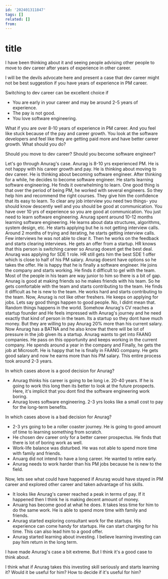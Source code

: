 ```yaml
---
id: '202401311847'
tags: []
related: []
from:
---
```


# title

I have been thinking about it and seeing people advising other people to move to dev career after years of experience in other career. 

I will be the devils advocate here and present a case that dev career might not be best suggestion if you have years of experience in PM career. 

Switching to dev career can be excellent choice if 

- You are early in your career and may be around 2-5 years of experience.
- The pay is not good.
- You love software engineering.


What if you are over 8-10 years of experience in PM career. And you feel like stuck because of the pay and career growth. You look at the software developers and feel like they are getting paid more and have better career growth. What should you do?

Should you move to dev career? Should you become software engineer?

Let's go through Anurag's case.
Anurag is 8-10 yrs experienced PM. He is not happy with his career growth and pay. He is thinking about moving to dev career. He is thinking about becoming software engineer. After thinking for a while, he decides to become software engineer. He starts learning software engineering. He finds it overwhelming to learn. One good thing is that over the period of being PM, he worked with several engineers. So they help him and recommend the right courses. They give him the confidence that its easy to learn. To clear any job interview you need two things- you should know descently well and you should be good at communication. You have over 10 yrs of experience so you are good at communication. You just need to learn software engineering.
Anurag spent around 10-12 months learning software engineering. He learns about data structures, algorithms, system design, etc. He starts applying but he is not getting interview calls. Around 2 months of trying and iterating, he starts getting interview calls. Few interviews he was not able to clear it. Then he works on the feedback and starts clearing interviews. He gets an offer from a startup. HR knows that this person is switching career so Anurag doesnt get the best deal. Anurag was applying for SDE 1 role. HR still gets him the best SDE 1 offer which is close to half of his PM salary. Anurag doesnt have options so he takes the offer. He is happy that he is finally a software engineer. He joins the company and starts working. He finds it difficult to gel with the team. Most of the people in his team are way junior to him so there is a bit of gap. Anurag is good at making friends so he makes friends with his team. So he gets comfortable with the team and starts contributing to the team. He finds it difficult as he is new to the team. He works hard and starts contributing to the team. Now, Anurag is not like other freshers. He keeps on applying for jobs. 
Lets say good things happen to good people. No, I didnt mean that. Random things happens in the world. Somehow Anurag's CV reaches a startup founder and He feels impressed with Anurag's journey and he need exactly that kind of person in the team.
Its a startup so they dont have much money. But they are willing to pay Anurag 20% more than his current salary. Now Anurag has a BATNA and he also know that there will be lot of pressure in the job given its a startup. Anurag wants to get into FAANG companies. He pass on this opportunity and keeps working in the current company. He spends around a year in the company and Finally, he gets the job at Microsoft. He is happy that he is finally in FAANG company. He gets good salary and now he earns more than his PM salary. 
This entire process took around 2-3 years. 

In which cases above is a good decision for Anurag?

- Anurag thinks his career is going to be long i.e. 20-40 years. If he is going to work this long then its better to look at the future prospects. Here, it's implicit that you dont find the software engineering work boring. 
- Anurag loves software engineering. 2-3 yrs looks like a small cost to pay for the long-term benefits. 
  
In which cases above is a bad decision for Anurag?

- 2-3 yrs going to be a roller coaster journey. He is going to good amount of time to learning something from scratch. 
- He chosen dev career only for a better career prospectus. He finds that there is lot of boring work as well.
- Work-life balance was disturbed. He was not able to spend more time with  family and friends.
- Anuarg did not intend to have a long career. He wanted to retire early.  
- Anurag needs to work harder than his PM jobs because he is new to the field.


Now, lets see what could have happened if Anurag would have stayed in PM career and explored other career and taken advantage of his skills.

- It looks like Anurag's career reached a peak in terms of pay. If it happened then I think he is making decent amount of money. 
- Anuarg has become good at what he does. It takes less time for him to do the same work. He is able to spend more time with family and friends.
- Anurag started exploring consultant work for the startups. His experience can come handy for startups. He can start charging for his time. This can also lead him to a good offer. 
- Anurag started learning about investing. I believe learning investing can pay him return in the long term.


I have made Anurag's case a bit extreme. But I think it's a good case to think about.  


I think what if Anurag takes this investing skill seriously and starts learning it?
Would it be useful for him? How to decide if it's useful for him?
